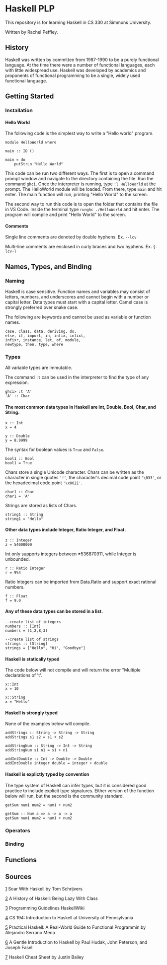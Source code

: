 # Haskell PLP
This repository is for learning Haskell in CS 330 at Simmons University.

Written by Rachel Peffley.
## History
Haskell was written by committee from 1987-1990 to be a purely functional language. At the time there were a number of functional languages, each with little widespread use. Haskell was developed by academics and proponents of functional programming to be a single, widely used functional language.

## Getting Started
### Installation
#### Hello World
The following code is the simplest way to write a "Hello world" program.

```
module HelloWorld where

main :: IO ()

main = do
    putStrLn "Hello World"
```

This code can be run two different ways. The first is to open a command prompt window and navigate to the directory containing the file. Run the command `ghci`. Once the interpreter is running, type `:l HelloWorld` at the prompt. The HelloWorld module will be loaded. From there, type `main` and hit enter. The main function will run, printing "Hello World" to the screen.

The second way to run this code is to open the folder that contains the file in VS Code. Inside the terminal type `runghc ./HelloWorld` and hit enter. The program will compile and print "Hello World" to the screen.
#### Comments
Single line comments are denoted by double hyphens. Ex. `--lcv`

Multi-line comments are enclosed in curly braces and two hyphens. Ex. `{-lcv-}`

## Names, Types, and Binding
### Naming
Haskell is case sensitive. Function names and variables may consist of letters, numbers, and underscores and cannot begin with a number or capital letter. Data types must start with a capital letter. Camel case is strongly preferred over snake case.

The following are keywords and cannot be used as variable or function names.
```
case, class, data, deriving, do,
else, if, import, in, infix, infixl,
infixr, instance, let, of, module,
newtype, then, type, where
```
### Types
All variable types are immutable.

The command `:t` can be used in the interpreter to find the type of any expression.
```
ghci> :t 'A'
'A' :: Char
```

#### The most common data types in Haskell are Int, Double, Bool, Char, and String.
```
x :: Int
x = 4

y :: Double
y = 8.9999
```
The syntax for boolean values is `True` and `False`.
```
bool1 :: Bool
bool1 = True
```
Chars store a single Unicode character. Chars can be written as the character in single quotes `'!'`, the character's decimal code point `'\033'`, or the hexadecimal code point `'\x0021'`.
```
char1 :: Char
char1 = 'A'
```
Strings are stored as lists of Chars.
```
string1 :: String
string1 = "Hello"
```
#### Other data types include Integer, Ratio Integer, and Float.
```
z :: Integer
z = 54000000
```
Int only supports integers between ±536870911, while Integer is unbounded.
```
r :: Ratio Integer
r = 9%4
```
Ratio Integers can be imported from Data.Ratio and support exact rational numbers.
```
f :: Float
f = 9.0
```
#### Any of these data types can be stored in a list.
```
--create list of integers
numbers :: [Int]
numbers = [1,2,8,3]

--create list of strings
strings :: [String]
strings = ["Hello", "Hi", "Goodbye"]
```
#### Haskell is statically typed
The code below will not compile and will return the error "Multiple declarations of 't'.
```
x::Int
x = 10

x::String
x = "Hello"
```
#### Haskell is strongly typed
None of the examples below will compile.
```
addStrings :: String -> String -> String
addStrings s1 s2 = s1 + s2

addStringNum :: String -> Int -> String
addStringNum s1 n1 = s1 + n1

addIntDouble :: Int -> Double -> Double
addIntDouble integer double = integer + double
```
#### Haskell is explictly typed by convention
The type system of Haskell can infer types, but it is considered good practice to include explicit type signatures. Either version of the function below will run, but the second is the community standard.
```
getSum num1 num2 = num1 + num2

getSum :: Num a => a -> a -> a
getSum num1 num2 = num1 + num2
```
### Operators
### Binding

## Functions

## Sources
[1](https://learning.oreilly.com/library/view/soar-with-haskell/9781805128458/) Soar With Haskell by Tom Schrijvers

[2](https://www.microsoft.com/en-us/research/wp-content/uploads/2016/07/history.pdf?from=https://research.microsoft.com/~simonpj/papers/history-of-haskell/history.pdf&type=exact) A History of Haskell: Being Lazy With Class

[3](https://wiki.haskell.org/Programming_guidelines) Programming Guidelines HaskellWiki

[4](https://www.seas.upenn.edu/~cis1940/spring13/lectures.html) CS 194: Introduction to Haskell at University of Pennsylvania

[5](https://learning.oreilly.com/library/view/practical-haskell-a/9781484285817/) Practical Haskell: A Real-World Guide to Functional Programmin by Alejandro Serrano Mena

[6](https://www.haskell.org/tutorial/index.html) A Gentle Introduction to Haskell by Paul Hudak, John Peterson, and Joseph Fasel

[7](https://hackage.haskell.org/package/CheatSheet-1.5/src/CheatSheet.pdf) Haskell Cheat Sheet by Justin Bailey

